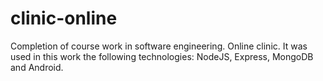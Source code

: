 # clinic-online
Completion of course work in software engineering. Online clinic. It was used in this work the following technologies: NodeJS, Express, MongoDB and Android.
